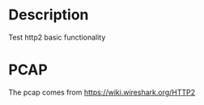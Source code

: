 # Description

Test http2 basic functionality

# PCAP

The pcap comes from https://wiki.wireshark.org/HTTP2
